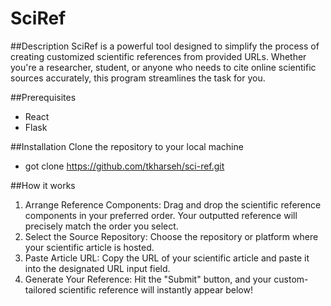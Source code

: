 # SciRef

##Description
SciRef is a powerful tool designed to simplify the process of creating customized scientific references from provided URLs. Whether you're a researcher, student, or anyone who needs to cite online scientific sources accurately, this program streamlines the task for you. 

##Prerequisites
- React
- Flask

##Installation
Clone the repository to your local machine
- got clone https://github.com/tkharseh/sci-ref.git

##How it works
1. Arrange Reference Components: Drag and drop the scientific reference components in your preferred order. Your outputted reference will precisely match the order you select.
2. Select the Source Repository: Choose the repository or platform where your scientific article is hosted.
3. Paste Article URL: Copy the URL of your scientific article and paste it into the designated URL input field.
4. Generate Your Reference: Hit the "Submit" button, and your custom-tailored scientific reference will instantly appear below!

